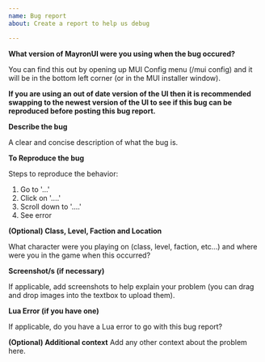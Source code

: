 ```yaml
---
name: Bug report
about: Create a report to help us debug

---
```


**What version of MayronUI were you using when the bug occured?**

You can find this out by opening up MUI Config menu (/mui config) and it will be in the bottom left corner (or in the MUI installer window).

**If you are using an out of date version of the UI then it is recommended swapping to the newest version of the UI to see if this bug can be reproduced before posting this bug report.**

**Describe the bug**

A clear and concise description of what the bug is.

**To Reproduce the bug**

Steps to reproduce the behavior:
1. Go to '...'
2. Click on '....'
3. Scroll down to '....'
4. See error

**(Optional) Class, Level, Faction and Location**

What character were you playing on (class, level, faction, etc...) and where were you in the game when this occurred?

**Screenshot/s (if necessary)**

If applicable, add screenshots to help explain your problem (you can drag and drop images into the textbox to upload them).

**Lua Error (if you have one)**

If applicable, do you have a Lua error to go with this bug report?

**(Optional) Additional context**
Add any other context about the problem here.
